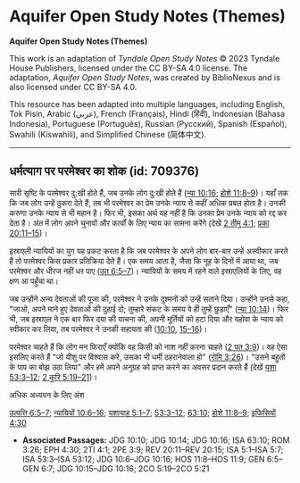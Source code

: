 # Aquifer Open Study Notes (Themes)

**Aquifer Open Study Notes (Themes)**

This work is an adaptation of *Tyndale Open Study Notes* © 2023 Tyndale House Publishers, licensed under the CC BY\-SA 4\.0 license. The adaptation, *Aquifer Open Study Notes*, was created by BiblioNexus and is also licensed under CC BY\-SA 4\.0\.

This resource has been adapted into multiple languages, including English, Tok Pisin, Arabic (عربي), French (Français), Hindi (हिंदी), Indonesian (Bahasa Indonesia), Portuguese (Português), Russian (Русский), Spanish (Español), Swahili (Kiswahili), and Simplified Chinese (简体中文).



--------------------------------

## धर्मत्याग पर परमेश्वर का शोक (id: 709376)

सारी सृष्टि के परमेश्वर दु:खी होते हैं, जब उनके लोग दु:खी होते हैं ([न्या 10:16](https://ref.ly/Judg10:16); [होशे 11:8–9](https://ref.ly/Hos11:8-Hos11:9))। यहाँ तक कि जब लोग उन्हें ठुकरा देते हैं, तब भी परमेश्वर का प्रेम उनके न्याय से कहीं अधिक प्रबल होता है। उनकी करुणा उनके न्याय से भी महान है। फिर भी, इसका अर्थ यह नहीं है कि उनका प्रेम उनके न्याय को रद्द कर देता है। अंत में लोग अपने चुनावों और कार्यों के लिए न्याय का सामना करेंगे (देखें [2 तीमु 4:1](https://ref.ly/2Tim4:1); [प्रका 20:11–15](https://ref.ly/Rev20:11-Rev20:15))।

इस्राएली न्यायियों का युग यह प्रकट करता है कि जब परमेश्वर के अपने लोग बार\-बार उन्हें अस्वीकार करते हैं तो परमेश्वर किस प्रकार प्रतिक्रिया देते हैं। एक समय आता है, जैसा कि नूह के दिनों में आया था, जब परमेश्वर और धीरज नहीं धर पाए ([उत 6:5–7](https://ref.ly/Gen6:5-Gen6:7))। न्यायियों के समय में रहने वाले इस्राएलियों के लिए, वह क्षण आ पहुँचा था।

जब उन्होंने अन्य देवताओं की पूजा की, परमेश्वर ने उनके दुश्मनों को उन्हें सताने दिया। उन्होंने उनसे कहा, "जाओ, अपने माने हुए देवताओं की दुहाई दो; तुम्हारे संकट के समय वे ही तुम्हें छुड़ाएँ" ([न्या 10:14](https://ref.ly/Judg10:14))। फिर भी, जब इस्राएल ने एक बार फिर दया की याचना की, अपनी मूर्तियों को हटा दिया और यहोवा के न्याय को स्वीकार कर लिया, तब परमेश्वर ने उनकी सहायता की ([10:10](https://ref.ly/Judg10:10), [15–16](https://ref.ly/Judg10:15-Judg10:16))।

परमेश्वर चाहते हैं कि लोग मन फिराएँ क्योंकि वह किसी को नाश नहीं करना चाहते ([2 पत 3:9](https://ref.ly/2Pet3:9))। वह ऐसा इसलिए करते हैं "जो यीशु पर विश्वास करे, उसका भी धर्मी ठहरानेवाला हो" ([रोमि 3:26](https://ref.ly/Rom3:26))। "उसने बहुतों के पाप का बोझ उठा लिया" और हमें अपने अनुग्रह को प्राप्त करने का अवसर प्रदान करते हैं (देखें [यशा 53:3–12](https://ref.ly/Isa53:3-Isa53:12); [2 कुरि 5:19–21](https://ref.ly/2Cor5:19-2Cor5:21))।

अधिक अध्ययन के लिए अंश

[उत्पत्ति 6:5–7](https://ref.ly/Gen6:5-Gen6:7); [न्यायियों 10:6–16](https://ref.ly/Judg10:6-Judg10:16); [यशायाह 5:1–7](https://ref.ly/Isa5:1-Isa5:7); [53:3–12](https://ref.ly/Isa53:3-Isa53:12); [63:10](https://ref.ly/Isa63:10); [होशे 11:8–9](https://ref.ly/Hos11:8-Hos11:9); [इफिसियों 4:30](https://ref.ly/Eph4:30)

* **Associated Passages:** JDG 10:10; JDG 10:14; JDG 10:16; ISA 63:10; ROM 3:26; EPH 4:30; 2TI 4:1; 2PE 3:9; REV 20:11–REV 20:15; ISA 5:1–ISA 5:7; ISA 53:3–ISA 53:12; JDG 10:6–JDG 10:16; HOS 11:8–HOS 11:9; GEN 6:5–GEN 6:7; JDG 10:15–JDG 10:16; 2CO 5:19–2CO 5:21

